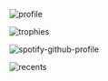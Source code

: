 ![profile](https://socialify.git.ci/AnksioXD/anksioxd/image?forks=1&issues=1&language=1&name=1&owner=1&pattern=Solid&pulls=1&stargazers=1&theme=Dark)

![trophies](https://github-profile-trophy.vercel.app/?username=AnksioXD&theme=gruvbox)

![spotify-github-profile](https://spotify-github-profile.kittinanx.com/api/view?uid=dvldpttqh0531wlg4gt7r4lb8&cover_image=true&theme=novatorem&show_offline=false&background_color=121212&interchange=false&bar_color=53b14f&bar_color_cover=true)

![recents](https://spotify-recently-played-readme.vercel.app/api?user=dvldpttqh0531wlg4gt7r4lb8)
